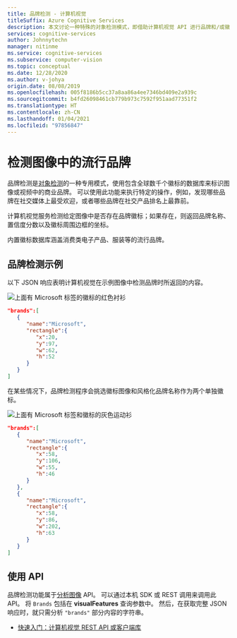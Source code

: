 ```yaml
---
title: 品牌检测 - 计算机视觉
titleSuffix: Azure Cognitive Services
description: 本文讨论一种特殊的对象检测模式，即借助计算机视觉 API 进行品牌和/或徽标检测。
services: cognitive-services
author: Johnnytechn
manager: nitinme
ms.service: cognitive-services
ms.subservice: computer-vision
ms.topic: conceptual
ms.date: 12/28/2020
ms.author: v-johya
origin.date: 08/08/2019
ms.openlocfilehash: 005f8186b5cc37a8aa86a4ee7346bd409e2a939c
ms.sourcegitcommit: b4fd26098461cb779b973c7592f951aad77351f2
ms.translationtype: HT
ms.contentlocale: zh-CN
ms.lasthandoff: 01/04/2021
ms.locfileid: "97856847"
---
```

# <a name="detect-popular-brands-in-images"></a>检测图像中的流行品牌

品牌检测是[对象检测](concept-object-detection.md)的一种专用模式，使用包含全球数千个徽标的数据库来标识图像或视频中的商业品牌。 可以使用此功能来执行特定的操作，例如，发现哪些品牌在社交媒体上最受欢迎，或者哪些品牌在社交产品排名上最靠前。

计算机视觉服务检测给定图像中是否存在品牌徽标；如果存在，则返回品牌名称、置信度分数以及徽标周围边框的坐标。

内置徽标数据库涵盖消费类电子产品、服装等的流行品牌。

## <a name="brand-detection-example"></a>品牌检测示例

以下 JSON 响应表明计算机视觉在示例图像中检测品牌时所返回的内容。

![上面有 Microsoft 标签的徽标的红色衬衫](./Images/red-shirt-logo.jpg)

```json
"brands":[  
   {  
      "name":"Microsoft",
      "rectangle":{  
         "x":20,
         "y":97,
         "w":62,
         "h":52
      }
   }
]
```

在某些情况下，品牌检测程序会挑选徽标图像和风格化品牌名称作为两个单独徽标。

![上面有 Microsoft 标签和徽标的灰色运动衫](./Images/gray-shirt-logo.jpg)

```json
"brands":[  
   {  
      "name":"Microsoft",
      "rectangle":{  
         "x":58,
         "y":106,
         "w":55,
         "h":46
      }
   },
   {  
      "name":"Microsoft",
      "rectangle":{  
         "x":58,
         "y":86,
         "w":202,
         "h":63
      }
   }
]
```

## <a name="use-the-api"></a>使用 API

品牌检测功能属于[分析图像](https://dev.cognitive.azure.cn/docs/services/computer-vision-v3-1-ga/operations/56f91f2e778daf14a499f21b) API。 可以通过本机 SDK 或 REST 调用来调用此 API。 将 `Brands` 包括在 **visualFeatures** 查询参数中。 然后，在获取完整 JSON 响应时，就只需分析 `"brands"` 部分内容的字符串。

* [快速入门：计算机视觉 REST API 或客户端库](./quickstarts-sdk/client-library.md?pivots=programming-language-csharp)

